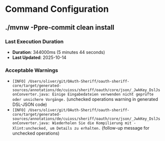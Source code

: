 # Command Configuration

## ./mvnw -Ppre-commit clean install

### Last Execution Duration
- **Duration**: 344000ms (5 minutes 44 seconds)
- **Last Updated**: 2025-10-14

### Acceptable Warnings
- `[INFO] /Users/oliver/git/OAuth-Sheriff/oauth-sheriff-core/target/generated-sources/annotations/de/cuioss/sheriff/oauth/core/json/_JwkKey_DslJsonConverter.java: Einige Eingabedateien verwenden nicht geprüfte oder unsichere Vorgänge.` (unchecked operations warning in generated DSL-JSON code)
- `[INFO] /Users/oliver/git/OAuth-Sheriff/oauth-sheriff-core/target/generated-sources/annotations/de/cuioss/sheriff/oauth/core/json/_JwkKey_DslJsonConverter.java: Wiederholen Sie die Kompilierung mit -Xlint:unchecked, um Details zu erhalten.` (follow-up message for unchecked operations)
